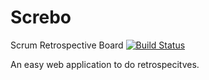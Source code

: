 # Screbo
Scrum Retrospective Board [![Build Status](http://vjay.duckdns.org/screboBuildStatus)](http://screbo.duckdns.org)

An easy web application to do retrospecitves.

